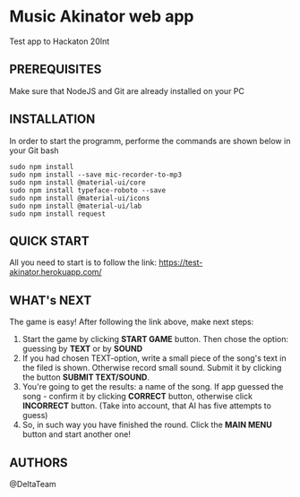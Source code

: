 Music Akinator web app
======================

Test app to Hackaton 20Int

PREREQUISITES
-------------

Make sure that NodeJS and Git are already installed on your PC

INSTALLATION
------------

In order to start the programm, performe the commands are shown below in your Git bash


    sudo npm install
    sudo npm install --save mic-recorder-to-mp3
    sudo npm install @material-ui/core
    sudo npm install typeface-roboto --save
    sudo npm install @material-ui/icons
    sudo npm install @material-ui/lab
    sudo npm install request

QUICK START
-----------

All you need to start is to follow the link: https://test-akinator.herokuapp.com/

WHAT's NEXT
-----------

The game is easy! After following the link above, make next steps:

1. Start the game by clicking **START GAME** button. Then chose the option: guessing by **TEXT** or by **SOUND**
1. If you had chosen TEXT-option, write a small piece of the song's text in the filed is shown. Otherwise record small sound. Submit it by clicking the button **SUBMIT TEXT/SOUND**.
1. You're going to get the results: a name of the song. If app guessed the song - confirm it by clicking **CORRECT** button, otherwise click **INCORRECT** button. (Take into account, that AI has five attempts to guess)
1. So, in such way you have finished the round. Click the **MAIN MENU** button and start another one!


AUTHORS
-------

@DeltaTeam
